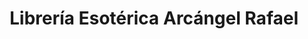 ---
title: "Librería Esotérica Arcángel Rafael"
url: /ciudad-autonoma-de-buenos-aires/libreria-esoterica-arcangel-rafael/
shop: Bücher
---